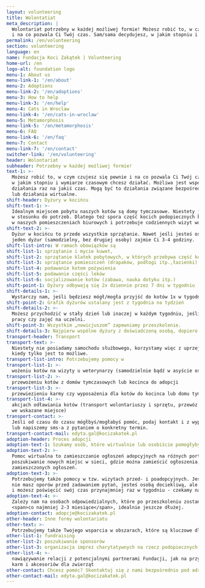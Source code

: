 ```yaml
---
layout: volunteering
title: Wolontatiat
meta_description: |
  Wolontariat potrzebny w każdej możliwej formie! Możesz robić to, w czym czujesz się pewnie
  i na co pozwala Ci Twój czas. Sam/sama decydujesz, w jakim stopniu i wymiarze czasowym chcesz działać.
permalink: /en/volunteering
section: volunteering
language: en
name: Fundacja Koci Zakątek | Volunteering
home-url: /en
logo-alt: foundation logo
menu-1: About us
menu-link-1: '/en/about'
menu-2: Adoptions
menu-link-2: '/en/adoptions'
menu-3: How to help
menu-link-3: '/en/help'
menu-4: Cats in Wroclaw
menu-link-4: '/en/cats-in-wroclaw'
menu-5: Metamorphosis
menu-link-5: '/en/metamorphosis'
menu-6: FAQ
menu-link-6: '/en/faq'
menu-7: Contact
menu-link-7: '/en/contact'
switcher-link: '/en/volunteering'
header: Wolontariat
subheader: Potrzebny w każdej możliwej formie!
text-1: >-
  Możesz robić to, w czym czujesz się pewnie i na co pozwala Ci Twój czas. Sam/sama decydujesz,
  w jakim stopniu i wymiarze czasowym chcesz działać. Możliwa jest współpraca długofalowa lub konkretne
  działania raz na jakiś czas. Mogą być to działania związane bezpośrednio z kontaktem z kotami
  lub działania wirtualne.
shift-header: Dyżury w kocińcu
shift-text-1: >-
  Idealnym miejscem pobytu naszych kotów są domy tymczasowe. Niestety jest ich ciągle za mało
  w stosunku do potrzeb. Dlatego też spora część kocich podopiecznych Fundacji mieszka tymczasowo
  w naszych pomieszczeniach biurowych i potrzebuje codziennych wizyt wolontariuszy.
shift-text-2: >-
  Dyżur w kocińcu to przede wszystkim sprzątanie. Nawet jeśli jesteś osobą dobrze zorganizowaną,
  jeden dyżur (samodzielny, bez drugiej osoby) zajmie Ci 3-4 godziny.
shift-list-intro: W ramach obowiązków są
shift-list-1: sprzątanie i mycie kuwet,
shift-list-2: sprzątanie klatek pobytowych, w których przebywa część kotów,
shift-list-3: sprzątanie pomieszczeń (drapaków, podłogi itp.,łazienki)
shift-list-4: podawanie kotom pożywienia
shift-list-5: podawanie części leków
shift-list-6: socjalizowanie kotów (zabawa, nauka dotyku itp.)
shift-point-1: Dyżury odbywają się 2x dziennie przez 7 dni w tygodniu
shift-details-1: >-
  Wystarczy nam, jeśli będziesz mógł/mogła przyjść do kotów 1x w tygodniu, to już ogromna pomoc!
shift-point-2: Grafik dyżurów ustalany jest z tygodnia na tydzień
shift-details-2: >-
  Możesz przychodzić w stały dzień lub inaczej w każdym tygodniu, jeśli masz np. zmienny grafik
  pracy czy zajęć na uczelni.
shift-point-3: Wszystkim „nowicjuszom” zapewniamy przeszkolenie.
shift-details-3: Najpierw wspólne dyżury z doświadczoną osobą, dopiero potem samodzielne.
transport-header: Transport
transport-text: >-
  Niestety nie posiadamy samochodu służbowego, korzystamy więc z uprzejmości osób prywatnych,
  kiedy tylko jest to możliwe.
transport-list-intro: Potrzebujemy pomocy w
transport-list-1: >-
  wożeniu kotów na wizyty u weterynarzy (samodzielnie bądź w asyście osoby z Fundacji)
transport-list-2: >-
  przewożeniu kotów z domów tymczasowych lub kocinca do adopcji
transport-list-3: >-
  przewiezieniu karmy czy wyposażenia dla kotów do kocinca lub domu tymczasowego
transport-list-4: >-
  akcjach odławiania kotów (transport wolontariuszy i sprzętu, przewóz złapanych kotów
  we wskazane miejsce)
transport-contact: >-
  Jeśli od czasu do czasu mógłbyś/mogłabyś pomóc, podaj kontakt i z wyprzedzeniem zadzwonimy
  lub napiszemy sms-a z pytaniem o konkretny termin.
transport-contact-mail: edyta.gal@kocizakatek.pl
adoption-header: Proces adopcji
adoption-text-1: Szukamy osób, które wirtualnie lub osobiście pomogłyby nam w adopcjach kotów.
adoption-text-2: >-
  Pomoc wirtualna to zamieszczanie ogłoszeń adopcyjnych na różnych portalach i stronach,
  poszukiwanie nowych miejsc w sieci, gdzie można zamieścić ogłoszenia, podbijanie
  zamieszczonych ogłoszeń.
adoption-text-3: >-
  Potrzebujemy także pomocy w tzw. wizytach przed- i poadopcyjnych. Jeśli lubisz kontakt z ludźmi,
  nie masz oporów przed zadawaniem pytań, jesteś osobą dociekliwą, ale jednocześnie taktowną
  i możesz poświęcić swój czas przynajmniej raz w tygodniu - czekamy na Ciebie!
adoption-text-4: >-
  Zależy nam na osobach odpowiedzialnych, które po przeszkoleniu zostaną z nami
  <span>co najmniej 2-3 miesiące</span>, idealnie jeszcze dłużej.
adoption-contact: adopcje@kocizakatek.pl
other-header: Inne formy wolontariatu
other-text: >-
  Potrzebujemy także Twojego wsparcia w obszarach, które są kluczowe dla rozwoju naszej organizacji.
other-list-1: fundraising
other-list-2: poszukiwanie sponsorów
other-list-3: organizacja imprez charytatywnych na rzecz podopiecznych Fundacji
other-list-4: >-
  nawiązywanie relacji z potencjalnymi partnerami Fundacji, jak na przykład producenci/dystrybutorzy
  karm i akcesoriów dla zwierząt
other-contact: Chcesz pomóc? Skontaktuj się z nami bezpośrednio pod adresem
other-contact-mail: edyta.gal@kocizakatek.pl
---
```

